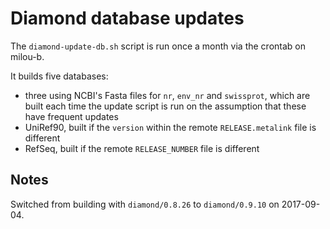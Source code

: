 Diamond database updates
=======================

The `diamond-update-db.sh` script is run once a month via the crontab on milou-b.

It builds five databases:

* three using NCBI's Fasta files for `nr`, `env_nr` and `swissprot`, which are built each time the update script is run on the assumption that these have frequent updates
* UniRef90, built if the `version` within the remote `RELEASE.metalink` file is different
* RefSeq, built if the remote `RELEASE_NUMBER` file is different


Notes
-----

Switched from building with `diamond/0.8.26` to `diamond/0.9.10` on 2017-09-04.
